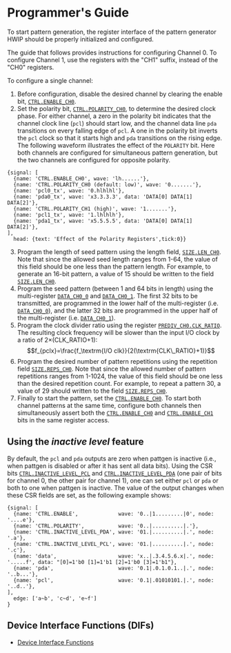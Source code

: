 # Programmer's Guide

To start pattern generation, the register interface of the pattern generator HWIP should be properly initialized and configured.

The guide that follows provides instructions for configuring Channel 0.
To configure Channel 1, use the registers with the "CH1" suffix, instead of the "CH0" registers.

To configure a single channel:
1. Before configuration, disable the desired channel by clearing the enable bit, [`CTRL.ENABLE_CH0`](registers.md#ctrl).
1. Set the polarity bit, [`CTRL.POLARITY_CH0`](registers.md#ctrl), to determine the desired clock phase.
For either channel, a zero in the polarity bit indicates that the channel clock line (`pcl`) should start low, and the channel data line `pda` transitions on every falling edge of `pcl`.
A one in the polarity bit inverts the `pcl` clock so that it starts high and `pda` transitions on the rising edge.
The following waveform illustrates the effect of the `POLARITY` bit.
Here both channels are configured for simultaneous pattern generation, but the two channels are configured for opposite polarity.
```wavejson
{signal: [
  {name: 'CTRL.ENABLE_CH0', wave: 'lh......'},
  {name: 'CTRL.POLARITY_CH0 (default: low)', wave: '0.......'},
  {name: 'pcl0_tx', wave: '0.hlhlhl'},
  {name: 'pda0_tx', wave: 'x3.3.3.3', data: 'DATA[0] DATA[1] DATA[2]'},
  {name: 'CTRL.POLARITY_CH1 (high)', wave: '1.......'},
  {name: 'pcl1_tx', wave: '1.lhlhlh'},
  {name: 'pda1_tx', wave: 'x5.5.5.5', data: 'DATA[0] DATA[1] DATA[2]'},
],
  head: {text: 'Effect of the Polarity Registers',tick:0}}
```

3. Program the length of seed pattern using the length field, [`SIZE.LEN_CH0`](registers.md#size).
Note that since the allowed seed length ranges from 1-64, the value of this field should be one less than the pattern length.
For example, to generate an 16-bit pattern, a value of 15 should be written to the field [`SIZE.LEN_CH0`](registers.md#size).
1. Program the seed pattern (between 1 and 64 bits in length) using the multi-register [`DATA_CH0_0`](registers.md#data_ch0) and [`DATA_CH0_1`](registers.md#data_ch0).
The first 32 bits to be transmitted, are programmed in the lower half of the multi-register (i.e. [`DATA_CH0_0`](registers.md#data_ch0)), and the latter 32 bits are programmed in the upper half of the multi-register (i.e. [`DATA_CH0_1`](registers.md#data_ch0)).
1. Program the clock divider ratio using the register [`PREDIV_CH0.CLK_RATIO`](registers.md#prediv_ch0).
The resulting clock frequency will be slower than the input I/O clock by a ratio of 2&times;(CLK_RATIO+1):
$$f_{pclx}=\frac{f_\textrm{I/O clk}}{2(\textrm{CLK\_RATIO}+1)}$$
1. Program the desired number of pattern repetitions using the repetition field [`SIZE.REPS_CH0`](registers.md#size).
Note that since the allowed number of pattern repetitions ranges from 1-1024, the value of this field should be one less than the desired repetition count.
For example, to repeat a pattern 30, a value of 29 should written to the field [`SIZE.REPS_CH0`](registers.md#size).
1. Finally to start the pattern, set the [`CTRL.ENABLE_CH0`](registers.md#ctrl).
To start both channel patterns at the same time, configure both channels then simultaneously assert both the [`CTRL.ENABLE_CH0`](registers.md#ctrl) and [`CTRL.ENABLE_CH1`](registers.md#ctrl) bits in the same register access.

## Using the *inactive level* feature

By default, the `pcl` and `pda` outputs are zero when pattgen is inactive (i.e., when pattgen is disabled or after it has sent all data bits).
Using the CSR bits [`CTRL.INACTIVE_LEVEL_PCL`](registers.md#ctrl) and [`CTRL.INACTIVE_LEVEL_PDA`](registers.md#ctrl) (one pair of bits for channel 0, the other pair for channel 1), one can set either `pcl` or `pda` or both to one when pattgen is inactive.
The value of the output changes when these CSR fields are set, as the following example shows:
```wavejson
{signal: [
  {name: 'CTRL.ENABLE',             wave: '0..|1.........|0', node: '....e'},
  {name: 'CTRL.POLARITY',           wave: '0..|..........|.'},
  {name: 'CTRL.INACTIVE_LEVEL_PDA', wave: '01.|..........|.', node: '.a'},
  {name: 'CTRL.INACTIVE_LEVEL_PCL', wave: '01.|..........|.', node: '.c'},
  {name: 'data',                    wave: 'x..|.3.4.5.6.x|.', node: '.....f', data: "[0]=1'b0 [1]=1'b1 [2]=1'b0 [3]=1'b1"},
  {name: 'pda',                     wave: '0.1|.0.1.0.1..|.', node: '..b...'},
  {name: 'pcl',                     wave: '0.1|.01010101.|.', node: '..d..'},
],
  edge: ['a~b', 'c~d', 'e~f']
}
```

## Device Interface Functions (DIFs)

- [Device Interface Functions](../../../../sw/device/lib/dif/dif_pattgen.h)
